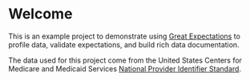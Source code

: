 # Welcome

This is an example project to demonstrate using [Great Expectations](https://greatexpectations.io) to profile data, validate expectations, and build rich data documentation.

The data used for this project come from the United States Centers for Medicare and Medicaid Services [National Provider Identifier Standard](https://www.cms.gov/Regulations-and-Guidance/Administrative-Simplification/NationalProvIdentStand/DataDissemination.html).


